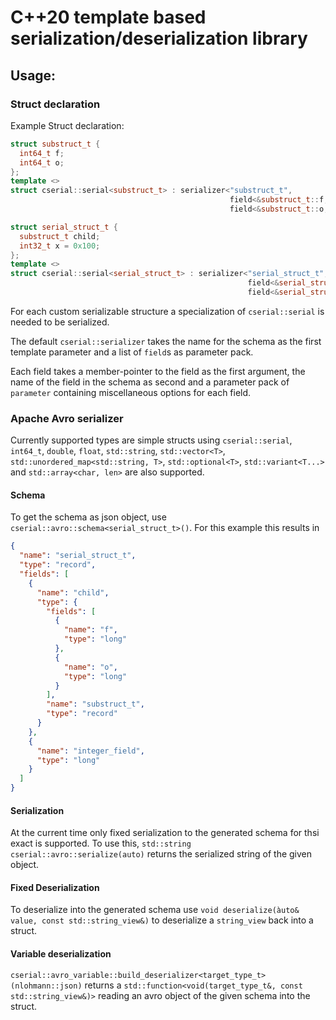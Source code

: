 # C++20 template based serialization/deserialization library

## Usage:

### Struct declaration

Example Struct declaration:
```C++
struct substruct_t {
  int64_t f;
  int64_t o;
};
template <>
struct cserial::serial<substruct_t> : serializer<"substruct_t",                                                      //
                                                 field<&substruct_t::f, "f", parameter<cserial::default_value, 42>>, //
                                                 field<&substruct_t::o, "o">> {};

struct serial_struct_t {
  substruct_t child;
  int32_t x = 0x100;
};
template <>
struct cserial::serial<serial_struct_t> : serializer<"serial_struct_t",                       //
                                                     field<&serial_struct_t::child, "child">, //
                                                     field<&serial_struct_t::x, "integer_field">> {};
```

For each custom serializable structure a specialization of `cserial::serial` is needed to be serialized.

The default `cserial::serializer` takes the name for the schema as the first template parameter and a list of `field`s as parameter pack.

Each field takes a member-pointer to the field as the first argument, the name of the field in the schema as second and a parameter pack of `parameter` containing miscellaneous options for each field.

### Apache Avro serializer

Currently supported types are simple structs using `cserial::serial`, `int64_t`, `double`, `float`, `std::string`, `std::vector<T>`, `std::unordered_map<std::string, T>`, `std::optional<T>`, `std::variant<T...>` and `std::array<char, len>` are also supported.

#### Schema

To get the schema as json object, use `cserial::avro::schema<serial_struct_t>()`. For this example this results in

```Json
{
  "name": "serial_struct_t",
  "type": "record",
  "fields": [
    {
      "name": "child",
      "type": {
        "fields": [
          {
            "name": "f",
            "type": "long"
          },
          {
            "name": "o",
            "type": "long"
          }
        ],
        "name": "substruct_t",
        "type": "record"
      }
    },
    {
      "name": "integer_field",
      "type": "long"
    }
  ]
}
```

#### Serialization

At the current time only fixed serialization to the generated schema for thsi exact is supported.
To use this, `std::string cserial::avro::serialize(auto)` returns the serialized string of the given object.

#### Fixed Deserialization

To deserialize into the generated schema use `void deserialize(àuto& value, const std::string_view&)` to deserialize a `string_view` back into a struct.

#### Variable deserialization

`cserial::avro_variable::build_deserializer<target_type_t>(nlohmann::json)` returns a `std::function<void(target_type_t&, const std::string_view&)>` reading an avro object of the given schema into the struct.
